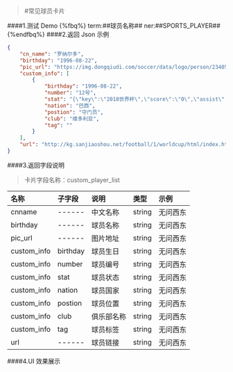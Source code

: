 >#常见球员卡片


####1.测试 Demo
{%fbq%}
term:##球员名称##
ner:##SPORTS_PLAYER##
{%endfbq%}
####2.返回 Json 示例
```json
{
    "cn_name": "罗纳尔多",
    "birthday": "1996-08-22",
    "pic_url": "https://img.dongqiudi.com/soccer/data/logo/person/234055.jpg",
    "custom_info": [
        {
            "birthday": "1996-08-22",
            "number": "12号",
            "stat": "{\"key\":\"2018世界杯\",\"score\":\"0\",\"assist\":\"0\"}",
            "nation": "巴西",
            "postion": "守门员",
            "club": "维多利亚",
            "tag": ""
        }
    ],
    "url": "http://kg.sanjiaoshou.net/football/1/worldcup/html/index.html?uid=50234055&log_id=af5f9846-57b1-4306-8a31-1f50d935a650"
}
```

####3.返回字段说明
>卡片字段名称：custom_player_list

|名称|子字段|说明|类型|示例|
|:---|:---|:---|:---|:---|
|cnname|------|中文名称|string|无问西东|
|birthday|------|球员名称|string|无问西东|
|pic_url|------|图片地址|string|无问西东|
|custom_info|birthday|球员生日|string|无问西东|
|custom_info|number|球员编号|string|无问西东|
|custom_info|stat|球员状态|string|无问西东|
|custom_info|nation|球员国家|string|无问西东|
|custom_info|postion|球员位置|string|无问西东|
|custom_info|club|俱乐部名称|string|无问西东|
|custom_info|tag|球员标签|string|无问西东|
|url|------|球员链接|string|无问西东|
####4.UI 效果展示




